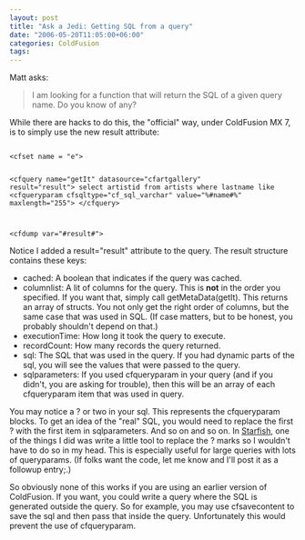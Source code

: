 ```yaml
---
layout: post
title: "Ask a Jedi: Getting SQL from a query"
date: "2006-05-20T11:05:00+06:00"
categories: ColdFusion 
tags: 
---
```


Matt asks:

<blockquote>
I am looking for a function that will return the SQL of a given query name. Do you know of any?
</blockquote>

While there are hacks to do this, the "official" way, under ColdFusion MX 7, is to simply use the new result attribute:

<code>
&lt;cfset name = "e"&gt;

&lt;cfquery name="getIt" datasource="cfartgallery" result="result"&gt;
select	artistid
from	artists
where	lastname like &lt;cfqueryparam cfsqltype="cf_sql_varchar" value="%#name#%" maxlength="255"&gt;
&lt;/cfquery&gt;

&lt;cfdump var="#result#"&gt;
</code>

Notice I added a result="result" attribute to the query. The result structure contains these keys:

<ul>
<li>cached: A boolean that indicates if the query was cached.
<li>columnlist: A lit of columns for the query. This is <b>not</b> in the order you specified. If you want that, simply call getMetaData(getIt). This returns an array of structs. You not only get the right order of columns, but the same case that was used in SQL. (If case matters, but to be honest, you probably shouldn't depend on that.)
<li>executionTime: How long it took the query to execute.
<li>recordCount: How many records the query returned.
<li>sql: The SQL that was used in the query. If you had dynamic parts of the sql, you will see the values that were passed to the query.
<li>sqlparameters: If you used cfqueryparam in your query (and if you didn't, you are asking for trouble), then this will be an array of each cfqueryparam item that was used in query.
</ul>

You may notice a ? or two in your sql. This represents the cfqueryparam blocks. To get an idea of the "real" SQL, you would need to replace the first ? with the first item in sqlparameters. And so on and so on. In <a href="http://ray.camdenfamily.com/projects/starfish">Starfish</a>, one of the things I did was write a little tool to replace the ? marks so I wouldn't have to do so in my head. This is especially useful for large queries with lots of queryparams. (If folks want the code, let me know and I'll post it as a followup entry;.)

So obviously none of this works if you are using an earlier version of ColdFusion. If you want, you could write a query where the SQL is generated outside the query. So for example, you may use cfsavecontent to save the sql and then pass that inside the query. Unfortunately this would prevent the use of cfqueryparam.